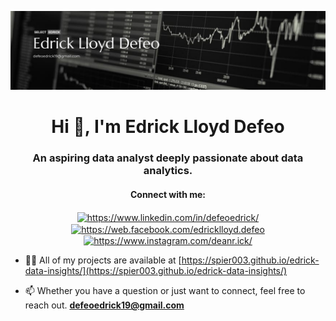 ![Banner](Banner.png)

<h1 align="center">Hi 👋, I'm Edrick Lloyd Defeo</h1>
<h3 align="center">An aspiring data analyst deeply passionate about data analytics.</h3>

<h4 align="center">Connect with me:</h4>
<p align="center">
<a href="https://www.linkedin.com/in/defeoedrick/" target="blank"><img align="center" src="https://raw.githubusercontent.com/rahuldkjain/github-profile-readme-generator/master/src/images/icons/Social/linked-in-alt.svg" alt="https://www.linkedin.com/in/defeoedrick/" height="30" width="40" /></a>
<a href="https://web.facebook.com/edricklloyd.defeo" target="blank"><img align="center" src="https://raw.githubusercontent.com/rahuldkjain/github-profile-readme-generator/master/src/images/icons/Social/facebook.svg" alt="https://web.facebook.com/edricklloyd.defeo" height="30" width="40" /></a>
  <a href="https://www.instagram.com/deanr.ick/" target="blank"><img align="center" src="https://raw.githubusercontent.com/rahuldkjain/github-profile-readme-generator/master/src/images/icons/Social/instagram.svg" alt="https://www.instagram.com/deanr.ick/" height="30" width="40" /></a>
</p>

- 👨‍💻 All of my projects are available at [https://spier003.github.io/edrick-data-insights/](https://spier003.github.io/edrick-data-insights/)

- 📫 Whether you have a question or just want to connect, feel free to reach out. **defeoedrick19@gmail.com**
